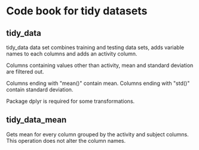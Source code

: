 # Code book for tidy datasets

## tidy_data

tidy_data data set combines training and testing data sets,
adds variable names to each columns and  adds an activity column. 

Columns containing values other than activity, mean and standard deviation
are filtered out.

Columns ending with "mean()" contain mean. Columns ending with "std()" contain
standard deviation.

Package dplyr is required for some transformations.

## tidy_data_mean

Gets mean for every column grouped by the activity and subject columns.
This operation does not alter the column names.


